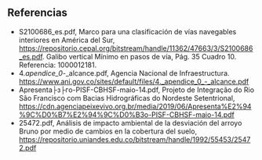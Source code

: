 ## Referencias

* S2100686_es.pdf, Marco para una clasificación de vías navegables interiores en América del Sur, https://repositorio.cepal.org/bitstream/handle/11362/47663/3/S2100686_es.pdf. Galibo vertical Mínimo en pasos de vía, Pág. 35 Cuadro 10. Referencia: 1000012181.
* 4._apendice_0_-_alcance.pdf, Agencia Nacional de Infraestructura. https://www.ani.gov.co/sites/default/files/4._apendice_0_-_alcance.pdf
* Apresenta├з├гo-PISF-CBHSF-maio-14.pdf, Projeto de Integração do Rio São Francisco com Bacias Hidrográficas do Nordeste Setentrional, https://cdn.agenciapeixevivo.org.br/media/2019/06/Apresenta%E2%94%9C%D0%B7%E2%94%9C%D0%B3o-PISF-CBHSF-maio-14.pdf
* 25472.pdf, Análisis de impacto ambiental de la desviación del arroyo Bruno por medio de cambios en la cobertura del suelo, https://repositorio.uniandes.edu.co/bitstream/handle/1992/55453/25472.pdf